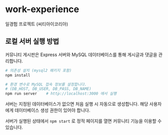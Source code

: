 # work-experience
일경험 프로젝트 (씨티아이코리아)

## 로컬 서버 실행 방법

커뮤니티 게시판은 Express 서버와 MySQL 데이터베이스를 통해 게시글과 댓글을 관리합니다.

```bash
# 의존성 설치 (mysql2 패키지 포함)
npm install

# 환경 변수로 MySQL 접속 정보를 설정합니다.
# (DB_HOST, DB_USER, DB_PASS, DB_NAME)
npm run server    # http://localhost:3000 에서 실행
```

서버는 지정된 데이터베이스가 없으면 처음 실행 시 자동으로 생성합니다. 해당 사용자에게
데이터베이스 생성 권한이 있어야 합니다.

서버가 실행된 상태에서 `npm start` 로 정적 페이지를 열면 커뮤니티 기능을 이용할 수 있습니다.
